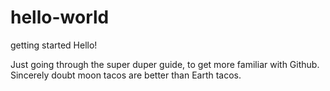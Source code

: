 # hello-world
getting started
Hello!

Just going through the super duper guide, to get more familiar with Github. Sincerely doubt moon tacos are better than Earth tacos.
